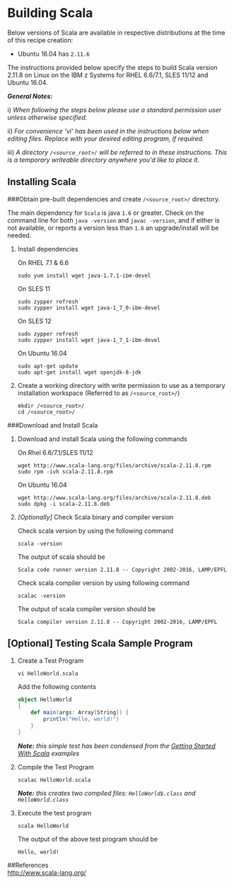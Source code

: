 <!---PACKAGE:Scala--->
<!---DISTRO:SLES 12:2.11.8--->
<!---DISTRO:SLES 11:2.11.8--->
<!---DISTRO:RHEL 7.1:2.11.8--->
<!---DISTRO:RHEL 6.6:2.11.8--->
<!---DISTRO:Ubuntu 16.x:2.11.8--->
# Building Scala

Below versions of Scala are available in respective distributions at the time of this recipe creation:

*    Ubuntu 16.04 has `2.11.6`

The instructions provided below specify the steps to build Scala version 2.11.8 on Linux on the IBM z Systems for RHEL 6.6/7.1, SLES 11/12 and Ubuntu 16.04. 

_**General Notes:**_ 	

i) _When following the steps below please use a standard permission user unless otherwise specified._
	 
ii) _For convenience 'vi' has been used in the instructions below when editing files.  Replace with your desired editing program, if required._

iii) _A directory `/<source_root>/` will be referred to in these instructions.  This is a temporary writeable directory anywhere you'd like to place it._

## Installing Scala

###Obtain pre-built dependencies and create `/<source_root>/` directory.
    
   The main dependency for `Scala` is java  `1.6` or greater. Check on the command line for both  `java -version` and `javac -version`, and if either is not available, or reports a version less than  `1.6` an upgrade/install will be needed.

1. Install dependencies

	On RHEL 7.1 & 6.6	
	```shell    
 	sudo yum install wget java-1.7.1-ibm-devel
	```
	On SLES 11	
	```shell
	sudo zypper refresh
 	sudo zypper install wget java-1_7_0-ibm-devel
	```
	On SLES 12
	```shell    
	sudo zypper refresh	
 	sudo zypper install wget java-1_7_1-ibm-devel
	```
	On Ubuntu 16.04
	```shell    
	sudo apt-get update	
 	sudo apt-get install wget openjdk-8-jdk
	```
    
2. Create a working directory with write permission to use as a temporary installation workspace (Referred to as `/<source_root>/`)

	```shell
	mkdir /<source_root>/
	cd /<source_root>/
	```	

###Download and Install Scala

1. Download and install Scala using the following commands
	
	On Rhel 6.6/7.1/SLES 11/12
	```shell
	wget http://www.scala-lang.org/files/archive/scala-2.11.8.rpm
	sudo rpm -ivh scala-2.11.8.rpm
	```
	On Ubuntu 16.04
	```shell
	wget http://www.scala-lang.org/files/archive/scala-2.11.8.deb
	sudo dpkg -i scala-2.11.8.deb
	```
2. *[Optionally]* Check Scala binary and compiler version
	
    Check scala version by using the following command
	```shell
	scala -version
	```
	The output of scala should be
	```shell
	Scala code runner version 2.11.8 -- Copyright 2002-2016, LAMP/EPFL
	```
	Check scala compiler version by using following command
	```shell
	scalac -version
	```
	The output of scala compiler version should be 
	```shell
	Scala compiler version 2.11.8 -- Copyright 2002-2016, LAMP/EPFL
	```

## [Optional] Testing Scala Sample Program
    
1. Create a Test Program

    ```shell
    vi HelloWorld.scala
    ```
    Add the following contents
    ```scala
    object HelloWorld
    {
        def main(args: Array[String]) {
            println("Hello, world!")
        }
    }
    ```
    _**Note:** this simple test has been condensed from the 
[Getting Started With Scala](http://www.scala-lang.org/documentation/getting-started.html) examples_

2. Compile the Test Program

    ```shell
    scalac HelloWorld.scala
    ```
    _**Note:** this creates two compiled files: `HelloWorld$.class` and `HelloWorld.class`_
    
3. Execute the test program

    ```shell
    scala HelloWorld
    ```
    The output of the above test program should be
    ```shell
    Hello, world!
    ```

##References    
http://www.scala-lang.org/